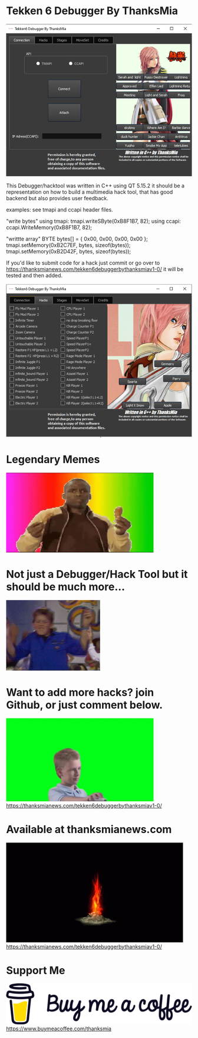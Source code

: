 # Tekken 6 Debugger By ThanksMia
![alt text](https://github.com/thanksmia/Tekken-6-Debugger-By-ThanksMia/blob/master/debuggerthanksmia1.PNG)

This Debugger/hacktool was written in C++ using QT 5.15.2 it should be a representation on
how to build a multimedia hack tool, that has good backend but also provides user feedback.


examples: see tmapi and ccapi header files.

"write bytes"
using tmapi: tmapi.writeSByte(0xB8F1B7, 82);
using ccapi: ccapi.WriteMemory(0xB8F1B7, 82);

"writtte array"
BYTE bytes[] = { 0x00, 0x00, 0x00, 0x00 };
                tmapi.setMemory(0xB2C7EF, bytes, sizeof(bytes));
                tmapi.setMemory(0xB2D42F, bytes, sizeof(bytes));



If you'd like to submit code for a hack  just  commit or go over to
https://thanksmianews.com/tekken6debuggerbythanksmiav1-0/ 
it will be tested and then added.

 ![alt text](https://github.com/thanksmia/Tekken-6-Debugger-By-ThanksMia/blob/master/debuggersite2thanksmia.PNG)
 

 # Legendary Memes
 ![alt text](https://github.com/thanksmia/Tekken-6-Debugger-By-ThanksMia/blob/master/kyceating.gif)
 
 # Not just a Debugger/Hack Tool but it should be  much more…
 
  ![alt text](https://github.com/thanksmia/Tekken-6-Debugger-By-ThanksMia/blob/master/duanedance.gif)
  
  # Want to add more hacks? join Github, or just comment below.
  ![alt text](https://github.com/thanksmia/Tekken-6-Debugger-By-ThanksMia/blob/master/approved.gif)
   https://thanksmianews.com/tekken6debuggerbythanksmiav1-0/
  

 # Available at thanksmianews.com
 ![alt text](https://github.com/thanksmia/Tekken-6-Debugger-By-ThanksMia/blob/master/firelink.gif)
 https://thanksmianews.com/tekken6debuggerbythanksmiav1-0/
 
 # Support Me 
 ![alt text](https://github.com/thanksmia/Tekken-6-Debugger-By-ThanksMia/blob/master/Buy_Me_a_Coffee_Logo.png)
 https://www.buymeacoffee.com/thanksmia
 